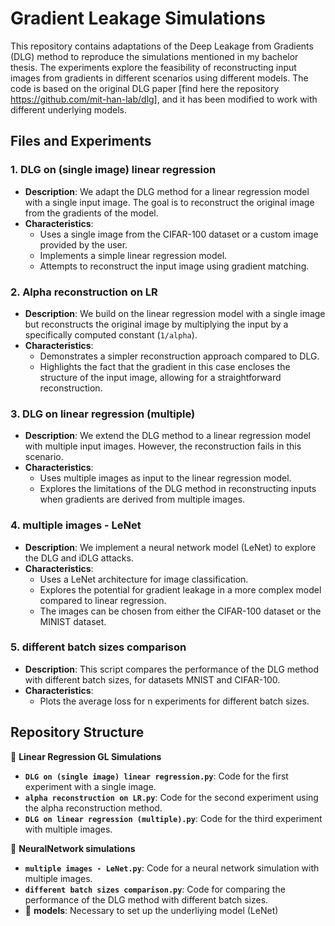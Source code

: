 # Gradient Leakage Simulations

This repository contains adaptations of the Deep Leakage from Gradients (DLG) method to reproduce the simulations mentioned in my bachelor thesis. The experiments explore the feasibility of reconstructing input images from gradients in different scenarios using different models.
The code is based on the original DLG paper [find here the repository https://github.com/mit-han-lab/dlg], and it has been modified to work with different underlying models.

## Files and Experiments

### 1. **DLG on (single image) linear regression**
   - **Description**: We adapt the DLG method for a linear regression model with a single input image. The goal is to reconstruct the original image from the gradients of the model.
   - **Characteristics**:
     - Uses a single image from the CIFAR-100 dataset or a custom image provided by the user.
     - Implements a simple linear regression model.
     - Attempts to reconstruct the input image using gradient matching.

### 2. **Alpha reconstruction on LR**
   - **Description**: We build on the linear regression model with a single image but reconstructs the original image by multiplying the input by a specifically computed constant (`1/alpha`).
   - **Characteristics**:
     - Demonstrates a simpler reconstruction approach compared to DLG.
     - Highlights the fact that the gradient in this case encloses the structure of the input image, allowing for a straightforward reconstruction.

### 3. **DLG on linear regression (multiple)**
   - **Description**: We extend the DLG method to a linear regression model with multiple input images. However, the reconstruction fails in this scenario.
   - **Characteristics**:
     - Uses multiple images as input to the linear regression model.
     - Explores the limitations of the DLG method in reconstructing inputs when gradients are derived from multiple images.

### 4. **multiple images - LeNet**
   - **Description**: We implement a neural network model (LeNet) to explore the DLG and iDLG attacks.
   - **Characteristics**:
     - Uses a LeNet architecture for image classification.
     - Explores the potential for gradient leakage in a more complex model compared to linear regression.
     - The images can be chosen from either the CIFAR-100 dataset or the MINIST dataset. 

### 5. **different batch sizes comparison**
   - **Description**: This script compares the performance of the DLG method with different batch sizes, for datasets MNIST and CIFAR-100.
   - **Characteristics**:
     - Plots the average loss for n experiments for different batch sizes.


## Repository Structure


📂 **Linear Regression GL Simulations**
- **`DLG on (single image) linear regression.py`**: Code for the first experiment with a single image.
- **`alpha reconstruction on LR.py`**: Code for the second experiment using the alpha reconstruction method.
- **`DLG on linear regression (multiple).py`**: Code for the third experiment with multiple images.

📂 **NeuralNetwork simulations**
- **`multiple images - LeNet.py`**: Code for a neural network simulation with multiple images.
- **`different batch sizes comparison.py`**: Code for comparing the performance of the DLG method with different batch sizes.
- 📂 **models**: Necessary to set up the underliying model (LeNet)



